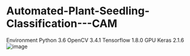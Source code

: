 # Automated-Plant-Seedling-Classification---CAM

Environment
Python 3.6
OpenCV 3.4.1
Tensorflow 1.8.0 GPU
Keras 2.1.6
![image](https://github.com/user-attachments/assets/8a1848ef-fb23-46fc-b36c-d0bec0097b1b)
